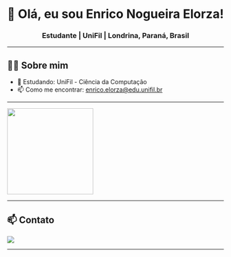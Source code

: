 <!-- Banner ou Frase de Impacto -->
<h1 align="center">👋 Olá, eu sou Enrico Nogueira Elorza!</h1>
<h3 align="center">Estudante | UniFil | Londrina, Paraná, Brasil</h3>

---

## 🧑‍💻 Sobre mim
- 🌱 Estudando: UniFil - Ciência da Computação
- 📫 Como me encontrar: enrico.elorza@edu.unifil.br

---

<a href="https://github.com/anuraghazra/github-readme-stats">
  <img height=200 align="center" src="https://github-readme-stats.vercel.app/api?username=e-elorza&show_icons=true&theme=dracula" />
</a>

---
## 📫 Contato
  <a href="mailto:enrico.elorza@edu.unifil.br" target="_blank">
    <img src="https://img.shields.io/badge/Email-D14836?style=flat&logo=gmail&logoColor=white" />
  </a>
  
---
